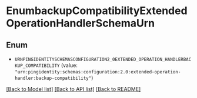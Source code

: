 # EnumbackupCompatibilityExtendedOperationHandlerSchemaUrn

## Enum


* `URNPINGIDENTITYSCHEMASCONFIGURATION2_0EXTENDED_OPERATION_HANDLERBACKUP_COMPATIBILITY` (value: `"urn:pingidentity:schemas:configuration:2.0:extended-operation-handler:backup-compatibility"`)


[[Back to Model list]](../README.md#documentation-for-models) [[Back to API list]](../README.md#documentation-for-api-endpoints) [[Back to README]](../README.md)


